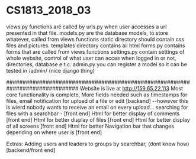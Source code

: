 # CS1813_2018_03
views.py functions are called by urls.py when user accesses a url presented in that file.
models.py are the database models, to store whatever, called from views functions
static directory should contain css files and pictures.
templates directory contains all html
forms.py contains forms that are called from views functions 
settings.py contain settings of whole website, control of what user can acces when logged in or not, directories, database e.t.c.
admin.py you can register a model so it can be tested in /admin/ (nice django thing)


##############################################################################
Website is live at http://159.65.22.113
Most core functionality is complete, More fields needed such as timestamps for files,
email notification for upload of a file or edit [backend] --however this is wierd nobody wants to receive an email on every upload...
searching for files with a searchbar - [front end]
Html for better display of comments [front end]
Html for better display of files [front end]
Html for better display of all screens [front end]
Html for better Navigation bar that changes depending on where user is [front end]

Extras:
Adding users and leaders to groups by searchbar, (dont know how) [backend/front end]
